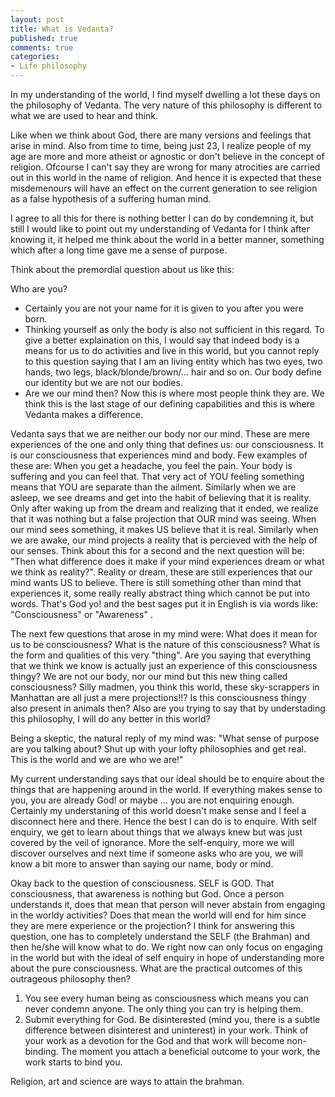 ```yaml
---
layout: post
title: What is Vedanta?
published: true
comments: true
categories: 
- Life philosophy
---
```


In my understanding of the world, I find myself dwelling a lot these days on the philosophy of Vedanta. The very nature of this philosophy is different to what we are used to hear and think.

Like when we think about God, there are many versions and feelings that arise in mind. Also from time to time, being just 23, I realize people of my age are more and more atheist or agnostic or don't believe in the concept of religion. Ofcourse I can't say they are wrong for many atrocities are carried out in this world in the name of religion. And hence it is expected that these misdemenours will have an effect on the current generation to see religion as a false hypothesis of a suffering human mind. 

I agree to all this for there is nothing better I can do by condemning it, but still I would like to point out my understanding of Vedanta for I think after knowing it, it helped me think about the world in a better manner, something which after a long time gave me a sense of purpose. 

Think about the premordial question about us like this:

Who are you?
* Certainly you are not your name for it is given to you after you were born.
* Thinking yourself as only the body is also not sufficient in this regard. To give a better explaination on this, I would say that indeed body is a means for us to do activities and live in this world, but you cannot reply to this question saying that I am an living entity which has two eyes, two hands, two legs, black/blonde/brown/... hair and so on. Our body define our identity but we are not our bodies.
* Are we our mind then? Now this is where most people think they are. We think this is the last stage of our defining capabilities and this is where Vedanta makes a difference. 

Vedanta says that we are neither our body nor our mind. These are mere experiences of the one and only thing that defines us: our consciousness. It is our consciousness that experiences mind and body. Few examples of these are: When you get a headache, you feel the pain. Your body is suffering and you can feel that. That very act of YOU feeling something means that YOU are separate than the ailment. Similarly when we are asleep, we see dreams and get into the habit of believing that it is reality. Only after waking up from the dream and realizing that it ended, we realize that it was nothing but a false projection that OUR mind was seeing. When our mind sees something, it makes US believe that it is real. Similarly when we are awake, our mind projects a reality that is percieved with the help of our senses. Think about this for a second and the next question will be: "Then what difference does it make if your mind experiences dream or what we think as reality?". Reality or dream, these are still experiences that our mind wants US to believe. There is still something other than mind that experiences it, some really really abstract thing which cannot be put into words. That's God yo! and the best sages put it in English is via words like: "Consciousness" or "Awareness" . 

The next few questions that arose in my mind were: 
What does it mean for us to be consciousness? What is the nature of this consciousness? What is the form and qualities of this very "thing". Are you saying that everything that we think we know is actually just an experience of this consciousness thingy? We are not our body, nor our mind but this new thing called consciousness? Silly madmen, you think this world, these sky-scrappers in Manhattan are all just a mere projections!!? Is this consciousness thingy also present in animals then? Also are you trying to say that by understading this philosophy, I will do any better in this world? 

Being a skeptic, the natural reply of my mind was: "What sense of purpose are you talking about? Shut up with your lofty philosophies and get real. This is the world and we are who we are!"

My current understanding says that our ideal should be to enquire about the things that are happening around in the world. If everything makes sense to you, you are already God! or maybe ... you are not enquiring enough. Certainly my understaning of this world doesn't make sense and I feel a disconnect here and there. Hence the best I can do is to enquire. With self enquiry, we get to learn about things that we always knew but was just covered by the veil of ignorance. More the self-enquiry, more we will discover ourselves and next time if someone asks who are you, we will know a bit more to answer than saying our name, body or mind. 

Okay back to the question of consciousness. SELF is GOD. That consciousness, that awareness is nothing but God. Once a person understands it, does that mean that person will never abstain from engaging in the worldy activities? Does that mean the world will end for him since they are mere experience or the projection? I think for answering this question, one has to completely understand the SELF (the Brahman) and then he/she will know what to do. We right now can only focus on engaging in the world but with the ideal of self enquiry in hope of understanding more about the pure consciousness. What are the practical outcomes of this outrageous philosophy then?

1. You see every human being as consciousness which means you can never condemn anyone. The only thing you can try is helping them.
2. Submit everything for God. Be disinterested (mind you, there is a subtle difference between disinterest and uninterest) in your work. Think of your work as a devotion for the God and that work will become non-binding. The moment you attach a beneficial outcome to your work, the work starts to bind you.

Religion, art and science are ways to attain the brahman.
